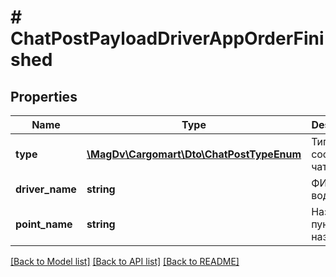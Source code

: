 # # ChatPostPayloadDriverAppOrderFinished

## Properties

Name | Type | Description | Notes
------------ | ------------- | ------------- | -------------
**type** | [**\MagDv\Cargomart\Dto\ChatPostTypeEnum**](ChatPostTypeEnum.md) | Тип сообщения чата |
**driver_name** | **string** | ФИО водителя |
**point_name** | **string** | Название пункта назначения |

[[Back to Model list]](../../README.md#models) [[Back to API list]](../../README.md#endpoints) [[Back to README]](../../README.md)
